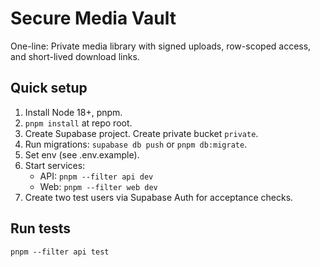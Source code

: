 # Secure Media Vault

One-line: Private media library with signed uploads, row-scoped access, and short-lived download links.

## Quick setup
1. Install Node 18+, pnpm.
2. `pnpm install` at repo root.
3. Create Supabase project. Create private bucket `private`.
4. Run migrations: `supabase db push` or `pnpm db:migrate`.
5. Set env (see .env.example).
6. Start services:
   - API: `pnpm --filter api dev`
   - Web: `pnpm --filter web dev`
7. Create two test users via Supabase Auth for acceptance checks.

## Run tests
`pnpm --filter api test`


